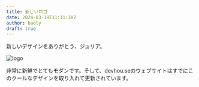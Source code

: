 ```yaml
---
title: 新しいロゴ
date: 2024-03-19T11:11:38Z
author: baely
draft: true
---
```

新しいデザインをありがとう、ジュリア。

![logo](https://github.com/devhou-se/www-jp/assets/5674656/901318e0-2442-4b32-8387-2d6b2261aa8d)
 
非常に新鮮でとてもモダンです。そして、devhou.seのウェブサイトはすでにこのクールなデザインを取り入れて更新されています。
